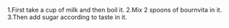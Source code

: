 1.First take a cup of milk and then boil it.
2.Mix 2 spoons of bournvita in it.
3.Then add sugar according to taste in it.